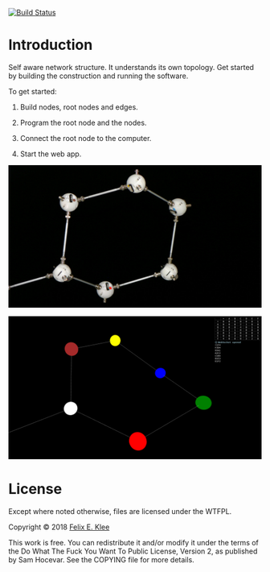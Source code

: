 [![Build Status](https://travis-ci.org/feklee/san.svg?branch=master)](https://travis-ci.org/feklee/san)

Introduction
============

Self aware network structure. It understands its own topology. Get started by
building the construction and running the software.

To get started:

1. Build nodes, root nodes and edges.

2. Program the root node and the nodes.

3. Connect the root node to the computer.

4. Start the web app.

![Construction](images/construction.jpg)

![Visualization](images/visualization.png)


License
=======

Except where noted otherwise, files are licensed under the WTFPL.

Copyright © 2018 [Felix E. Klee](felix.klee@inka.de)

This work is free. You can redistribute it and/or modify it under the terms of
the Do What The Fuck You Want To Public License, Version 2, as published by Sam
Hocevar. See the COPYING file for more details.

